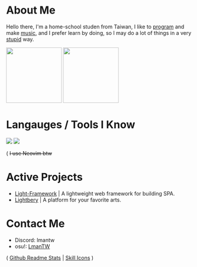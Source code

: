 # About Me

Hello there, I'm a home-school studen from Taiwan, I like to [program](#active-projects) and make [music](https://soundcloud.com/lmusic_tw), and I prefer learn by doing, so I may do a lot of things in a very [stupid](https://en.wikipedia.org/wiki/Stupidity) way.

<image src="https://github-readme-stats.vercel.app/api/top-langs/?username=lmantw&theme=dracula&layout=compact" height="150px"> <image src="https://github-readme-stats.vercel.app/api?username=lmantw&theme=dracula" height="150px">

# Langauges / Tools I Know

<image src="https://skillicons.dev/icons?i=neovim,nodejs,js,ts,html,css">
<image src="https://skillicons.dev/icons?i=discordjs">

( ~~I use Neovim btw~~

# Active Projects
* [Light-Framework](https://github.com/LmanTW/Light-Framework) | A lightweight web framework for building SPA.
* [Lightbery](https://github.com/Lightbery) | A platform for your favorite arts.

# Contact Me

* Discord: lmantw
* osu!: [LmanTW](https://osu.ppy.sh/users/34605962)

( [Github Readme Stats](https://github.com/anuraghazra/github-readme-stats) | [Skill Icons](https://github.com/tandpfun/skill-icons) )
